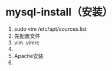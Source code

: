 # mysql-install（安装）
1. sudo vim /etc/apt/sources.list
2. 先配置文件
  1. vim .vimrc
  2.
3. Apache安装
  1. 


